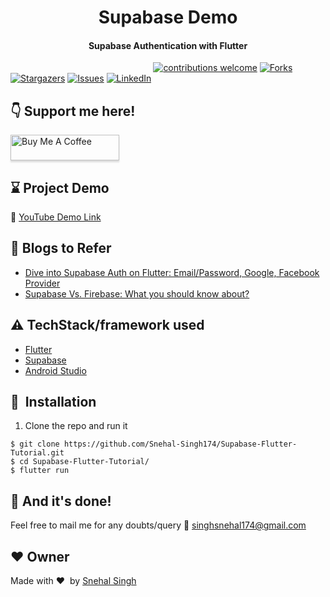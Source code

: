 <h1 align="center">Supabase Demo</h1>

<div align= "center">
  <h4>Supabase Authentication with Flutter</h4>
</div>

&nbsp;&nbsp;&nbsp;&nbsp;&nbsp;&nbsp;&nbsp;&nbsp;&nbsp;&nbsp;&nbsp;&nbsp;&nbsp;&nbsp;&nbsp;&nbsp;&nbsp;&nbsp;&nbsp;&nbsp;&nbsp;&nbsp;&nbsp;&nbsp;&nbsp;&nbsp;&nbsp;&nbsp;&nbsp;&nbsp;&nbsp;&nbsp;&nbsp;&nbsp;&nbsp;&nbsp;&nbsp;&nbsp;&nbsp;&nbsp;&nbsp;&nbsp;&nbsp;&nbsp;&nbsp;&nbsp;&nbsp;&nbsp;&nbsp;&nbsp;&nbsp;&nbsp;&nbsp;&nbsp;&nbsp;&nbsp;&nbsp;
[![contributions welcome](https://img.shields.io/badge/contributions-welcome-brightgreen.svg?style=flat)](https://github.com/Snehal-Singh174/Supabase-Flutter-Tutorial/issues)
[![Forks](https://img.shields.io/github/forks/Snehal-Singh174/Supabase-Flutter-Tutorial.svg?logo=github)](https://github.com/Snehal-Singh174/Supabase-Flutter-Tutorial/network/members)
[![Stargazers](https://img.shields.io/github/stars/Snehal-Singh174/Supabase-Flutter-Tutorial.svg?logo=github)](https://github.com/Snehal-Singh174/Supabase-Flutter-Tutorial/stargazers)
[![Issues](https://img.shields.io/github/issues/Snehal-Singh174/Supabase-Flutter-Tutorial.svg?logo=github)](https://github.com/Snehal-Singh174/Supabase-Flutter-Tutorial/issues)
[![LinkedIn](https://img.shields.io/badge/-LinkedIn-black.svg?style=flat-square&logo=linkedin&colorB=555)](https://www.linkedin.com/in/snehal-singh-b5119817b/)

## :point_down: Support me here!
<a href="https://www.buymeacoffee.com/Snehal" target="_blank"><img src="https://www.buymeacoffee.com/assets/img/custom_images/orange_img.png" alt="Buy Me A Coffee" style="height: 41px !important;width: 174px !important;box-shadow: 0px 3px 2px 0px rgba(190, 190, 190, 0.5) !important;-webkit-box-shadow: 0px 3px 2px 0px rgba(190, 190, 190, 0.5) !important;" ></a>


## :hourglass: Project Demo
:movie_camera: [YouTube Demo Link](https://www.youtube.com/watch?v=udiDArcV71k)

## 📝 Blogs to Refer

- [Dive into Supabase Auth on Flutter: Email/Password, Google, Facebook Provider](https://snehal-singh.medium.com/dive-into-supabase-auth-on-flutter-email-password-google-facebook-provider-8e735ac3680b)
- [Supabase Vs. Firebase: What you should know about?](https://snehal-singh.medium.com/supabase-vs-firebase-what-you-should-know-about-53959c9dbe19)


## :warning: TechStack/framework used

- [Flutter](https://flutter.dev/)
- [Supabase](https://app.supabase.io/)
- [Android Studio](https://developer.android.com/studio)


## 🚀&nbsp; Installation
1. Clone the repo and run it
```
$ git clone https://github.com/Snehal-Singh174/Supabase-Flutter-Tutorial.git
$ cd Supabase-Flutter-Tutorial/
$ flutter run
```

## :clap: And it's done!
Feel free to mail me for any doubts/query 
:email: singhsnehal174@gmail.com

## :heart: Owner
Made with :heart:&nbsp;  by [Snehal Singh](https://github.com/Snehal-Singh174)


